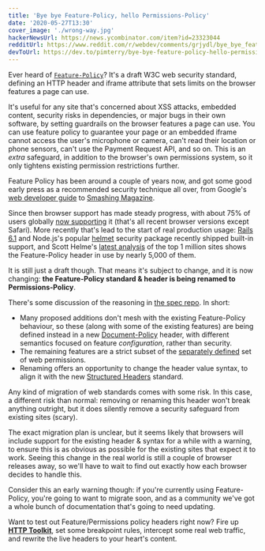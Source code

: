 ```yaml
---
title: 'Bye bye Feature-Policy, hello Permissions-Policy'
date: '2020-05-27T13:30'
cover_image: './wrong-way.jpg'
hackerNewsUrl: https://news.ycombinator.com/item?id=23323044
redditUrl: https://www.reddit.com/r/webdev/comments/grjydl/bye_bye_featurepolicy_hello_permissionspolicy/
devToUrl: https://dev.to/pimterry/bye-bye-feature-policy-hello-permissions-policy-31gd
---
```


Ever heard of [`Feature-Policy`](https://w3c.github.io/webappsec-feature-policy/)? It's a draft W3C web security standard, defining an HTTP header and iframe attribute that sets limits on the browser features a page can use.

It's useful for any site that's concerned about XSS attacks, embedded content, security risks in dependencies, or major bugs in their own software, by setting guardrails on the browser features a page can use. You can use feature policy to guarantee your page or an embedded iframe cannot access the user's microphone or camera, can't read their location or phone sensors, can't use the Payment Request API, and so on. This is an _extra_ safeguard, in addition to the browser's own permissions system, so it only tightens existing permission restrictions further.

Feature Policy has been around a couple of years now, and got some good early press as a recommended security technique all over, from Google's [web developer guide](https://developers.google.com/web/updates/2018/06/feature-policy) to [Smashing Magazine](https://www.smashingmagazine.com/2018/12/feature-policy/).

Since then browser support has made steady progress, with about 75% of users globally [now supporting](https://caniuse.com/#feat=feature-policy) it (that's all recent browser versions except Safari). More recently that's lead to the start of real production usage: [Rails 6.1](https://github.com/rails/rails/pull/33439) and Node.js's popular [helmet](https://www.npmjs.com/package/helmet) security package recently shipped built-in support, and Scott Helme's [latest analysis](https://scotthelme.co.uk/top-1-million-analysis-march-2020/) of the top 1 million sites shows the Feature-Policy header in use by nearly 5,000 of them.

It is still just a draft though. That means it's subject to change, and it is now changing: **the Feature-Policy standard & header is being renamed to Permissions-Policy**.

There's some discussion of the reasoning in [the spec repo](https://github.com/w3c/webappsec-feature-policy/issues/359). In short:

* Many proposed additions don't mesh with the existing Feature-Policy behaviour, so these (along with some of the existing features) are being defined instead in a new [Document-Policy](https://w3c.github.io/webappsec-feature-policy/document-policy.html) header, with different semantics focused on feature _configuration_, rather than security.
* The remaining features are a strict subset of the [separately defined](https://w3c.github.io/permissions/#permission-registry) set of web permissions.
* Renaming offers an opportunity to change the header value syntax, to align it with the new [Structured Headers](https://datatracker.ietf.org/doc/draft-ietf-httpbis-header-structure/) standard.

Any kind of migration of web standards comes with some risk. In this case, a different risk than normal: removing or renaming this header won't break anything outright, but it does silently remove a security safeguard from existing sites (scary).

The exact migration plan is unclear, but it seems likely that browsers will include support for the existing header & syntax for a while with a warning, to ensure this is as obvious as possible for the existing sites that expect it to work. Seeing this change in the real world is still a couple of browser releases away, so we'll have to wait to find out exactly how each browser decides to handle this.

Consider this an early warning though: if you're currently using Feature-Policy, you're going to want to migrate soon, and as a community we've got a whole bunch of documentation that's going to need updating.

Want to test out Feature/Permissions policy headers right now? Fire up **[HTTP Toolkit](/)**, set some breakpoint rules, intercept some real web traffic, and rewrite the live headers to your heart's content.